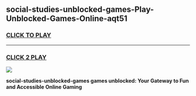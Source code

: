 
## social-studies-unblocked-games-Play-Unblocked-Games-Online-aqt51
<h3>
<a href="https://premium76.site?title=social-studies-unblocked-games&ref=25A">CLICK TO PLAY</a></h3>
<hr>

<h3>
<a href="https://premium76.site?title=social-studies-unblocked-games&ref=25A">CLICK 2 PLAY</a>
  
</h3>

<a href="https://premium76.site?title=social-studies-unblocked-games&ref=25A"><img src="https://clearcache.store/games.png"></a>


**social-studies-unblocked-games games unblocked: Your Gateway to Fun and Accessible Online Gaming**
